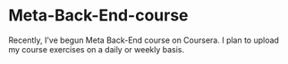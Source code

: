 # Meta-Back-End-course

Recently, I've begun Meta Back-End course on Coursera. I plan to upload my course exercises on a daily or weekly basis.
